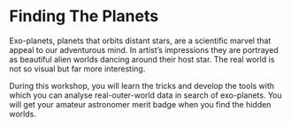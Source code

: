 # Finding The Planets
Exo-planets, planets that orbits distant stars, are a scientific marvel that appeal to our adventurous mind. In artist’s impressions they are portrayed as beautiful alien worlds dancing around their host star. The real world is not so visual but far more interesting.

During this workshop, you will learn the tricks and develop the tools with which you can analyse real-outer-world data in search of exo-planets. You will get your amateur astronomer merit badge when you find the hidden worlds.